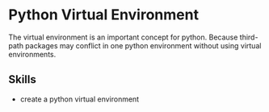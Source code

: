 # Python Virtual Environment

The virtual environment is an important concept for python.
Because third-path packages may conflict in one python environment without using virtual environments.

## Skills

- create a python virtual environment
